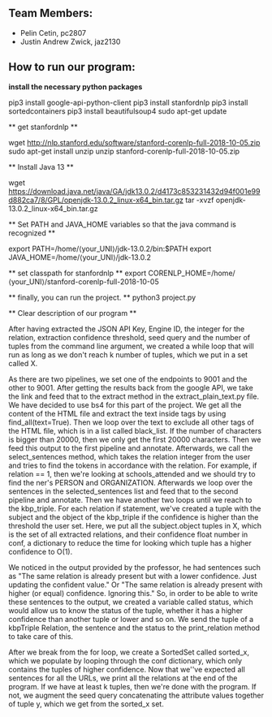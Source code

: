 ## Team Members:

- Pelin Cetin, pc2807
- Justin Andrew Zwick, jaz2130

## How to run our program: 

**install the necessary python packages**

pip3 install google-api-python-client
pip3 install stanfordnlp
pip3 install sortedcontainers
pip3 install beautifulsoup4
sudo apt-get update

** get stanfordnlp **

wget http://nlp.stanford.edu/software/stanford-corenlp-full-2018-10-05.zip
sudo apt-get install unzip
unzip stanford-corenlp-full-2018-10-05.zip

** Install Java 13 **

wget https://download.java.net/java/GA/jdk13.0.2/d4173c853231432d94f001e99d882ca7/8/GPL/openjdk-13.0.2_linux-x64_bin.tar.gz
tar -xvzf openjdk-13.0.2_linux-x64_bin.tar.gz

** Set PATH and JAVA_HOME variables so that the java command is recognized **

export PATH=/home/⟨your_UNI⟩/jdk-13.0.2/bin:$PATH
export JAVA_HOME=/home/⟨your_UNI⟩/jdk-13.0.2 

** set classpath for stanfordnlp **
export CORENLP_HOME=/home/⟨your_UNI⟩/stanford-corenlp-full-2018-10-05 

** finally, you can run the project. **
python3 project.py <Google API Key> <Google Search Engine ID> <relation> <confidence threshold> <seed query> <min number of tuples requested in output>


** Clear description of our program **

After having extracted the JSON API Key, Engine ID, the integer for the relation, extraction confidence threshold, seed query and the number of tuples from the command line argument, we created a while loop that will run as long as we don't reach k number of tuples, which we put in a set called X. 

As there are two pipelines, we set one of the endpoints to 9001 and the other to 9001. After getting the results back from the google API, we take the link and feed that to the extract method in the extract_plain_text.py file. We have decided to use bs4 for this part of the project. We get all the content of the HTML file and extract the text inside tags by using find_all(text=True). Then we loop over the text to exclude all other tags of the HTML file, which is in a list called black_list. If the number of characters is bigger than 20000, then we only get the first 20000 characters. Then we feed this output to the first pipeline and annotate. Afterwards, we call the select_sentences method, which takes the relation integer from the user and tries to find the tokens in accordance with the relation. For example, if relation == 1, then we're looking at schools_attended and we should try to find the ner's PERSON and ORGANIZATION. Afterwards we loop over the sentences in the selected_sentences list and feed that to the second pipeline and annotate. Then we have another two loops until we reach to the kbp_triple. For each relation if statement, we've created a tuple with the subject and the object of the kbp_triple if the confidence is higher than the threshold the user set. Here, we put all the subject.object tuples in X, which is the set of all extracted relations, and their confidence float number in conf, a dictionary to reduce the time for looking which tuple has a higher confidence to O(1). 

We noticed in the output provided by the professor, he had sentences such as "The same relation is already present but with a lower confidence. Just updating the confident value." Or "The same relation is already present with higher (or equal) confidence. Ignoring this." So, in order to be able to write these sentences to the output, we created a variable called status, which would allow us to know the status of the tuple, whether it has a higher confidence than another tuple or lower and so on. We send the tuple of a kbpTriple Relation, the sentence and the status to the print_relation method to take care of this. 

After we break from the for loop, we create a SortedSet called sorted_x, which we populate by looping through the conf dictionary, which only contains the tuples of higher confidence. Now that we''ve expected all sentences for all the URLs, we print all the relations at the end of the program. If we have at least k tuples, then we're done with the program. If not, we augment the seed query concatenating the attribute values together of tuple y, which we get from the sorted_x set. 


